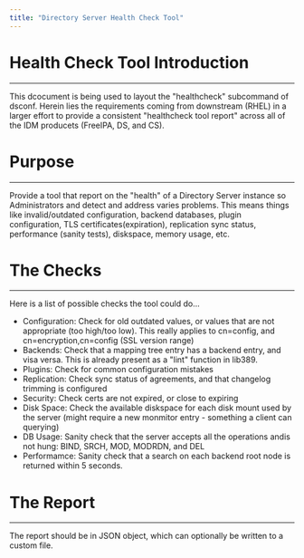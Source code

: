 ```yaml
---
title: "Directory Server Health Check Tool"
---
```


# Health Check Tool Introduction
------------------------------------------

This dcocument is being used to layout the "healthcheck" subcommand of dsconf.  Herein lies the requirements coming from downstream (RHEL) in a larger effort to provide a consistent "healthcheck tool report" across all of the IDM producets (FreeIPA, DS, and CS).


# Purpose
---------------------

Provide a tool that report on the "health" of a Directory Server instance so Administrators and detect and address varies problems.  This means things like invalid/outdated configuration, backend databases, plugin configuration, TLS certificates(expiration), replication sync status, performance (sanity tests), diskspace, memory usage, etc. 


# The Checks
---------------------

Here is a list of possible checks the tool could do...

- Configuration:  Check for old outdated values, or values that are not appropriate (too high/too low).  This really applies to cn=config, and cn=encryption,cn=config (SSL version range)
- Backends:  Check that a mapping tree entry has a backend entry, and visa versa.  This is already present as a "lint" function in lib389.
- Plugins:  Check for common configuration mistakes
- Replication:  Check sync status of agreements, and that changelog trimming is configured
- Security:  Check certs are not expired, or close to expiring
- Disk Space:  Check the available diskspace for each disk mount used by the server (might require a new monmitor entry - something a client can querying)
- DB Usage:  Sanity check that the server accepts all the operations andis not hung:  BIND, SRCH, MOD, MODRDN, and DEL
- Performamce:  Sanity check that a search on each backend root node is returned within 5 seconds.


# The Report
----------------------

The report should be in JSON object, which can optionally be written to a custom file.
